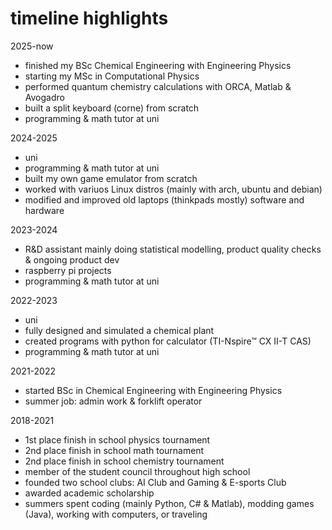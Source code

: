 # timeline highlights

2025-now
- finished my BSc Chemical Engineering with Engineering Physics 
- starting my MSc in Computational Physics
- performed quantum chemistry calculations with ORCA, Matlab & Avogadro 
- built a split keyboard (corne) from scratch 
- programming & math tutor at uni


2024-2025
- uni
- programming & math tutor at uni
- built my own game emulator from scratch
- worked with variuos Linux distros (mainly with arch, ubuntu and debian)
- modified and improved old laptops (thinkpads mostly) software and hardware

2023-2024
- R&D assistant mainly doing statistical modelling, product quality checks & ongoing product dev
- raspberry pi projects
- programming & math tutor at uni

2022-2023
- uni 
- fully designed and simulated a chemical plant
- created programs with python for calculator (TI-Nspire™ CX II-T CAS)
- programming & math tutor at uni

2021-2022
- started BSc in Chemical Engineering with Engineering Physics 
- summer job: admin work & forklift operator 

2018-2021
- 1st place finish in school physics tournament
- 2nd place finish in school math tournament 
- 2nd place finish in school chemistry tournament 
- member of the student council throughout high school
- founded two school clubs: AI Club and Gaming & E-sports Club
- awarded academic scholarship
- summers spent coding (mainly Python, C# & Matlab), modding games (Java), working with computers, or traveling


